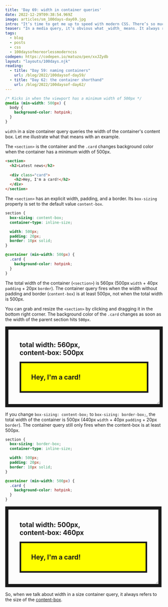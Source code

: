 ```yaml
---
title: 'Day 69: width in container queries'
date: 2022-12-29T09:38:54.969Z
image: articles/sm_100days-day69.jpg
intro: "It’s time to get me up to speed with modern CSS. There’s so much new in CSS that I know too little about. To change that I’ve started [#100DaysOfMoreOrLessModernCSS](/blog/2022/100-days-of-more-or-less-modern-css/). Why more or less modern CSS? Because some topics will be about cutting-edge features, while other stuff has been around for quite a while already, but I just have little to no experience with it."
teaser: "In a media query, it’s obvious what _width_ means. It always refers to the width of the viewport. With size container queries it’s not that obvious."
tags:
  - blog
  - posts
  - css
  - 100daysofmoreorlessmoderncss
codepen: https://codepen.io/matuzo/pen/xxJZydb
layout: "layouts/100days.njk"
reading:
  - title: "Day 59: naming containers"
    url: /blog/2022/100daysof-day59/
  - title: "Day 62: the container shorthand"
    url: /blog/2022/100daysof-day62/
---
```

```css
/* Kicks in when the viewport has a minimum width of 500px */
@media (min-width: 500px) {
  body {
    background-color: hotpink;
  }
}
```

`width` in a size container query queries the width of the container's content box. Let me illustrate what that means with an example.


The `<section>` is the container and the `.card` changes background color when the container has a minimum width of 500px.
```html
<section>
  <h2>Latest news</h2>
  
  <div class="card">
    <h2>Hey, I'm a card!</h2>
  </div>
</section>
```

The `<section>` has an explicit width, padding, and a border. Its `box-sizing` property is set to the default value `content-box`.

```css
section {
  box-sizing: content-box;
  container-type: inline-size;

  width: 500px;
  padding: 20px;
  border: 10px solid;
}

@container (min-width: 500px) {
  .card {
    background-color: hotpink;
  }
}
```

The total width of the container (`<section>`) is 560px (500px `width` + 40px `padding` + 20px `border`). The container query fires when the width without padding and border (`content-box`) is at least 500px, not when the total width is 500px. 

<div class="highlight">

You can grab and resize the `<section>` by clicking and dragging it in the bottom right corner. The background color of the `.card` changes as soon as the width of the parent section hits `500px`.

</div>

<style>
  [data-sample] section {
    width: 500px;
    container-type: inline-size;
    border: 10px solid;
    padding: 20px;
    resize: horizontal;
    overflow: auto;
    box-sizing: content-box;
    max-width: calc(100% - 60px);
  }

  .sample2 section {
    box-sizing: border-box;
    max-width: 100%;
  }

  [data-sample] .card {
    background-color: yellow;
    border: 5px solid;
    padding: 1rem;
    margin: 1rem;
  }

  [data-sample] h2 {
     margin: 1rem;
  }

  [data-sample] .card h2 {
    background: none;
  }


  @container (min-width: 500px) {
    [data-sample] .card {
      background-color: hotpink;
    }
  }
</style>

<div data-sample="demo">
<section>
<h2>total width: 560px,<br>content-box: 500px</h2>

<div class="card">
<h2>Hey, I'm a card!</h2>
</div>
</section>
</div>

If you change `box-sizing: content-box;` to `box-sizing: border-box;`, the total width of the container is 500px (440px `width` + 40px `padding` + 20px `border`). The container query still only fires when the content-box is at least 500px.

```css
section {
  box-sizing: border-box;
  container-type: inline-size;

  width: 500px;
  padding: 20px;
  border: 10px solid;
}

@container (min-width: 500px) {
  .card {
    background-color: hotpink;
  }
}
```

<div data-sample="demo" class="sample2">
<section>
<h2>total width: 500px,<br>content-box: 460px</h2>

<div class="card">
<h2>Hey, I'm a card!</h2>
</div>
</section>
</div>

<script>
  const sections = document.querySelectorAll('[data-sample] section');
  const resizeObserver = new ResizeObserver((entries) => {
  for (const entry of entries) {
    entry.target.querySelector('h2').innerHTML = 
      `total width: ${Math.round(entry.target.getBoundingClientRect().width)}px,<br>
        content-box: ${Math.round(entry.contentRect.width)}px`
  }

  console.log('Size changed');
  });

  resizeObserver.observe(sections[0]);
  resizeObserver.observe(sections[1]);
</script>

So, when we talk about width in a size container query, it always refers to the size of the [content-box](https://w3c.github.io/csswg-drafts/css-sizing/#valdef-box-sizing-content-box).